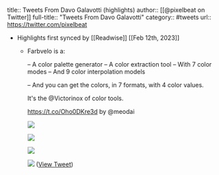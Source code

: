 title:: Tweets From Davo Galavotti (highlights)
author:: [[@pixelbeat on Twitter]]
full-title:: "Tweets From Davo Galavotti"
category:: #tweets
url:: https://twitter.com/pixelbeat

- Highlights first synced by [[Readwise]] [[Feb 12th, 2023]]
	- Farbvelo is a:
	  
	  – A color palette generator
	  – A color extraction tool
	  – With 7 color modes
	  – And 9 color interpolation models
	  
	  – And you can get the colors, in 7 formats, with  4 color values.
	  
	  It's the @Victorinox of color tools.
	  
	  https://t.co/Oho0DKre3d by @meodai 
	  
	  ![](https://pbs.twimg.com/media/FoovYoUWYAMreEB.jpg) 
	  
	  ![](https://pbs.twimg.com/media/FoovZHKWYAA_IoL.jpg) 
	  
	  ![](https://pbs.twimg.com/media/FoovZkVWcAA3r64.jpg) 
	  
	  ![](https://pbs.twimg.com/media/FoovaD-WYAMjkfK.jpg) ([View Tweet](https://twitter.com/pixelbeat/status/1624164269364240405))